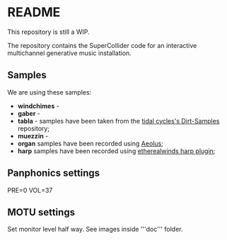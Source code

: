 # README

This repository is still a WIP.

The repository contains the SuperCollider code for an interactive multichannel generative music installation.

## Samples

We are using these samples:

* **windchimes** -
* **gaber** - 
* **tabla** - samples have been taken from the [tidal cycles's Dirt-Samples](tidalcycles/Dirt-Samples) repository;
* **muezzin** -
* **organ** samples have been recorded using [Aeolus](https://kokkinizita.linuxaudio.org/linuxaudio/aeolus/);
* **harp** samples have been recorded using [etherealwinds harp plugin](http://vis.versilstudios.net/etherealwinds-harp.html);


## Panphonics settings

PRE=0
VOL=37

## MOTU settings

Set monitor level half way. See images inside '''doc''' folder.
